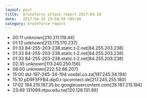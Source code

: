 ```yaml
---
layout: post
title:  bruteforce attack report 2017-04-10
date:   2017-04-10 23:59:59 +09:00
category: bruteforce report
---
```


* 00:11 unknown[210.211.119.44]
* 01:13 unknown[213.175.170.237]
* 01:33 84-255-203-238.static.t-2.net[84.255.203.238]
* 01:33 84-255-203-238.static.t-2.net[84.255.203.238]
* 01:33 84-255-203-238.static.t-2.net[84.255.203.238]
* 02:35 unknown[113.240.250.156]
* 06:00 unknown[222.52.66.207]
* 15:00 dsl-197-245-34-194.voxdsl.co.za[197.245.34.194]
* 15:10 pD9F5FFB4.dip0.t-ipconnect.de[217.245.255.180]
* 17:02 194.215.187.35.bc.googleusercontent.com[35.187.215.194]
* 23:49 131099.ntpu.edu.tw[120.126.131.99]
